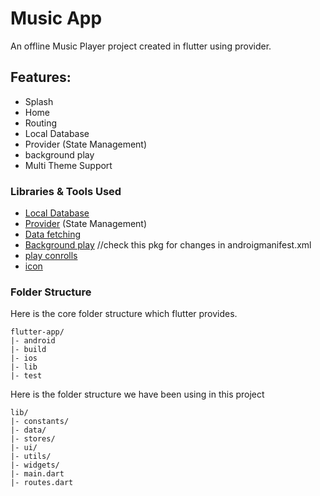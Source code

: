 # Music App

An offline Music Player project created in flutter using provider.

## Features:

* Splash
* Home
* Routing
* Local Database
* Provider (State Management)
* background play
* Multi Theme Support

### Libraries & Tools Used

* [Local Database](https://pub.dev/packages/hive)
* [Provider](https://pub.dev/packages/provider) (State Management)
* [Data fetching](https://pub.dev/packages/on_audio_query)
* [Background play](https://pub.dev/packages/just_audio_background) //check this pkg for changes in androigmanifest.xml
* [play conrolls](https://pub.dev/packages/just_audio)
* [icon](https://pub.dev/packages/flutter_launcher_icons)

### Folder Structure
Here is the core folder structure which flutter provides.

```
flutter-app/
|- android
|- build
|- ios
|- lib
|- test
```

Here is the folder structure we have been using in this project

```
lib/
|- constants/
|- data/
|- stores/
|- ui/
|- utils/
|- widgets/
|- main.dart
|- routes.dart
```


